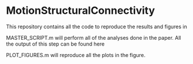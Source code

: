 # MotionStructuralConnectivity

This repository contains all the code to reproduce the results and figures in 

MASTER_SCRIPT.m will perform all of the analyses done in the paper. All the output of this step can be found here

PLOT_FIGURES.m will reproduce all the plots in the figure.
